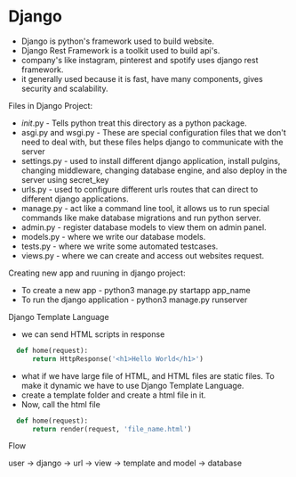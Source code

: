 # Django

* Django is python's framework used to build website.
* Django Rest Framework is a toolkit used to build api's.
* company's like instagram, pinterest and spotify uses django rest framework.
* it generally used because it is fast, have many components, gives security and scalability.

Files in Django Project:

* _init_.py - Tells python treat this directory as a python package.
* asgi.py  and wsgi.py - These are special configuration files that we don't need to deal with, but these files helps django to communicate with the server
* settings.py - used to install different django application, install pulgins, changing middleware, changing database engine, and also deploy in the server using secret_key
* urls.py - used to configure different urls routes that can direct to different django applications.
* manage.py - act like a command line tool, it allows us to run special commands like make database migrations and run python server.
* admin.py - register database models to view them on admin panel.
* models.py - where we write our database models.
* tests.py -  where we write some automated testcases.
* views.py - where we can create and access out websites request.

Creating new app and ruuning in django project:

* To create a new app - python3 manage.py startapp app_name
* To run the django application - python3 manage.py runserver

Django Template Language

* we can send HTML scripts in response
```python
  def home(request):
      return HttpResponse('<h1>Hello World</h1>')
```
* what if we have large file of HTML, and HTML files are static files. To make it dynamic we have to use Django Template Language.
* create a template folder and create a html file in it.
* Now, call the html file
```python
  def home(request):
      return render(request, 'file_name.html')
```

Flow

user -> django -> url -> view -> template and model -> database











